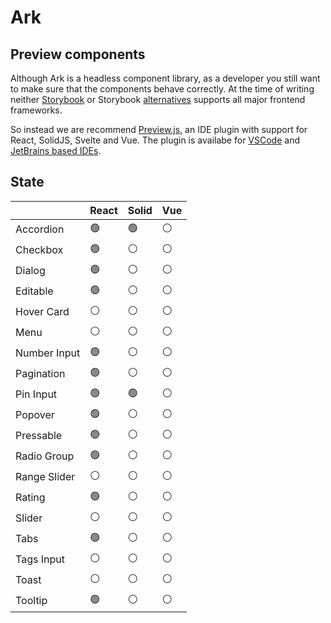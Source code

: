 # Ark

## Preview components

Although Ark is a headless component library, as a developer you still want to make sure that the components behave correctly. At the time of writing neither [Storybook](https://storybook.js.org/docs/react/api/frameworks-feature-support) or Storybook [alternatives](https://histoire.dev/) supports all major frontend frameworks.

So instead we are recommend [Preview.js](https://previewjs.com/), an IDE plugin with support for React, SolidJS, Svelte and Vue. The plugin is availabe for [VSCode](https://marketplace.visualstudio.com/items?itemName=zenclabs.previewjs) and [JetBrains based IDEs](https://plugins.jetbrains.com/plugin/17569-react-preview--deprecated-in-favor-of-preview-js/).

## State

|              | React | Solid | Vue |
| ------------ | ----- | ----- | --- |
| Accordion    | 🟢    | 🟢    | ⚪  |
| Checkbox     | 🟢    | ⚪    | ⚪  |
| Dialog       | 🟢    | ⚪    | ⚪  |
| Editable     | 🟢    | ⚪    | ⚪  |
| Hover Card   | ⚪    | ⚪    | ⚪  |
| Menu         | ⚪    | ⚪    | ⚪  |
| Number Input | 🟢    | ⚪    | ⚪  |
| Pagination   | 🟢    | ⚪    | ⚪  |
| Pin Input    | 🟢    | 🟢    | ⚪  |
| Popover      | 🟢    | ⚪    | ⚪  |
| Pressable    | 🟢    | ⚪    | ⚪  |
| Radio Group  | 🟢    | ⚪    | ⚪  |
| Range Slider | ⚪    | ⚪    | ⚪  |
| Rating       | 🟢    | ⚪    | ⚪  |
| Slider       | ⚪    | ⚪    | ⚪  |
| Tabs         | 🟢    | ⚪    | ⚪  |
| Tags Input   | ⚪    | ⚪    | ⚪  |
| Toast        | ⚪    | ⚪    | ⚪  |
| Tooltip      | 🟢    | ⚪    | ⚪  |
